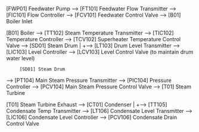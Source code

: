 [FWP01] Feedwater Pump
   --> [FT101] Feedwater Flow Transmitter
   --> [FIC101] Flow Controller
   --> [FCV101] Feedwater Control Valve
   --> [B01] Boiler Inlet

  [B01] Boiler
   --> [TT102] Steam Temperature Transmitter
   --> [TIC102] Temperature Controller
   --> [TCV102] Superheater Temperature Control Valve
   --> [SD01] Steam Drum
         |
         +--> [LT103] Drum Level Transmitter
         --> [LIC103] Level Controller
         --> [LCV103] Level Control Valve (to maintain drum water level)

         [SD01] Steam Drum
   --> [PT104] Main Steam Pressure Transmitter
   --> [PIC104] Pressure Controller
   --> [PCV104] Main Steam Pressure Control Valve
   --> [T01] Steam Turbine

[T01] Steam Turbine Exhaust
   --> [CT01] Condenser
         |
         +--> [TT105] Condensate Temp Transmitter
         --> [LT106] Condensate Level Transmitter
         --> [LIC106] Condensate Level Controller
         --> [PCV106] Condensate Drain Control Valve
